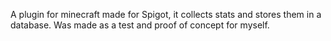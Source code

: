 A plugin for minecraft made for Spigot, it collects stats and stores them in a database. Was made as a test and proof of concept for myself. 
